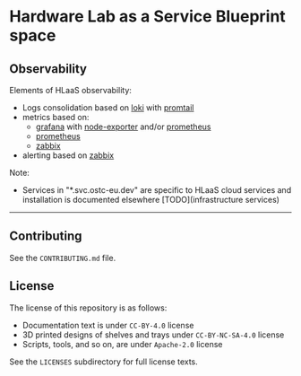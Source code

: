 <!--
SPDX-FileCopyrightText: Huawei Inc.

SPDX-License-Identifier: CC-BY-4.0
-->

# Hardware Lab as a Service Blueprint space

## Observability

Elements of HLaaS observability:

- Logs consolidation based on [loki](https://loki.svc.ostc-eu.dev/) with [promtail](ansible/roles/promtail)
- metrics based on:
  - [grafana](https://grafana.svc.ostc-eu.dev/) with [node-exporter](ansible/roles/node-exporter) and/or [prometheus](ansible/roles/prometheus)
  - [prometheus](https://prometheus.svc.ostc-eu.dev/)
  - [zabbix](https://zabbix.svc.ostc-eu.dev/)
- alerting based on [zabbix](https://zabbix.svc.ostc-eu.dev/)

Note:
- Services in "*.svc.ostc-eu.dev" are specific to HLaaS cloud services and installation is documented elsewhere [TODO](infrastructure services)

---
## Contributing

See the `CONTRIBUTING.md` file.

## License

The license of this repository is as follows:

* Documentation text is under `CC-BY-4.0` license
* 3D printed designs of shelves and trays under `CC-BY-NC-SA-4.0` license
* Scripts, tools, and so on, are under `Apache-2.0` license

See the `LICENSES` subdirectory for full license texts.


